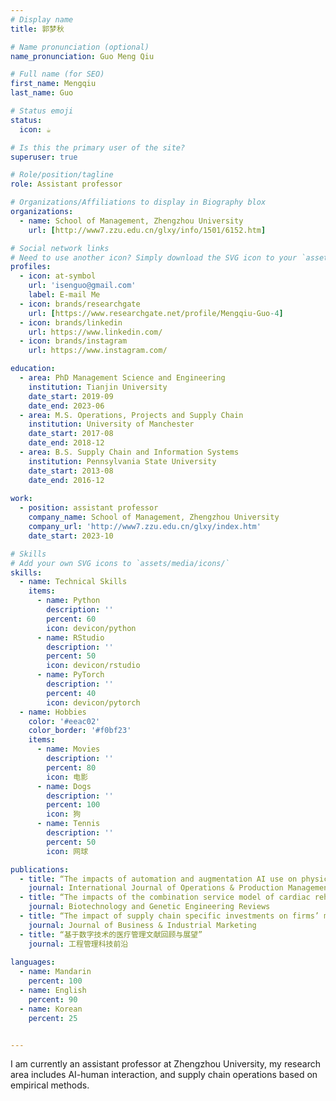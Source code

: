 ```yaml
---
# Display name
title: 郭梦秋

# Name pronunciation (optional)
name_pronunciation: Guo Meng Qiu

# Full name (for SEO)
first_name: Mengqiu
last_name: Guo

# Status emoji
status:
  icon: ☕️

# Is this the primary user of the site?
superuser: true

# Role/position/tagline
role: Assistant professor

# Organizations/Affiliations to display in Biography blox
organizations:
  - name: School of Management, Zhengzhou University
    url: [http://www7.zzu.edu.cn/glxy/info/1501/6152.htm]

# Social network links
# Need to use another icon? Simply download the SVG icon to your `assets/media/icons/` folder.
profiles:
  - icon: at-symbol
    url: 'isenguo@gmail.com'
    label: E-mail Me
  - icon: brands/researchgate
    url: [https://www.researchgate.net/profile/Mengqiu-Guo-4]
  - icon: brands/linkedin
    url: https://www.linkedin.com/
  - icon: brands/instagram
    url: https://www.instagram.com/

education:
  - area: PhD Management Science and Engineering
    institution: Tianjin University
    date_start: 2019-09
    date_end: 2023-06
  - area: M.S. Operations, Projects and Supply Chain
    institution: University of Manchester
    date_start: 2017-08
    date_end: 2018-12
  - area: B.S. Supply Chain and Information Systems
    institution: Pennsylvania State University
    date_start: 2013-08
    date_end: 2016-12
 
work:
  - position: assistant professor
    company_name: School of Management, Zhengzhou University
    company_url: 'http://www7.zzu.edu.cn/glxy/index.htm'
    date_start: 2023-10

# Skills
# Add your own SVG icons to `assets/media/icons/`
skills:
  - name: Technical Skills
    items:
      - name: Python
        description: ''
        percent: 60
        icon: devicon/python
      - name: RStudio
        description: ''
        percent: 50
        icon: devicon/rstudio
      - name: PyTorch
        description: ''
        percent: 40
        icon: devicon/pytorch
  - name: Hobbies
    color: '#eeac02'
    color_border: '#f0bf23'
    items:
      - name: Movies
        description: ''
        percent: 80
        icon: 电影
      - name: Dogs
        description: ''
        percent: 100
        icon: 狗
      - name: Tennis
        description: ''
        percent: 50
        icon: 网球

publications:
  - title: “The impacts of automation and augmentation AI use on physicians’ performance: an ambidextrous perspective”
    journal: International Journal of Operations & Production Management
  - title: “The impacts of the combination service model of cardiac rehabilitation on patient outcomes: evidence from a hospital experience”
    journal: Biotechnology and Genetic Engineering Reviews
  - title: “The impact of supply chain specific investments on firms’ market performance: the mediating role of innovation”
    journal: Journal of Business & Industrial Marketing
  - title: “基于数字技术的医疗管理文献回顾与展望”
    journal: 工程管理科技前沿
    
languages:
  - name: Mandarin
    percent: 100
  - name: English
    percent: 90
  - name: Korean
    percent: 25


---
```


I am currently an assistant professor at Zhengzhou University, my research area includes AI-human interaction, and supply chain operations based on empirical methods.
